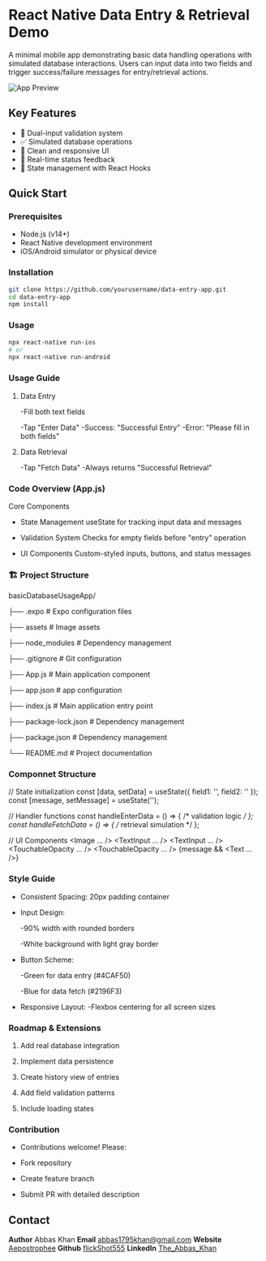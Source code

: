 # React Native Data Entry & Retrieval Demo

A minimal mobile app demonstrating basic data handling operations with simulated database interactions. Users can input data into two fields and trigger success/failure messages for entry/retrieval actions.

![App Preview](https://via.placeholder.com/300x600?text=App+Preview+Placeholder)

## Key Features

- 📝 Dual-input validation system
- ✅ Simulated database operations
- 🎨 Clean and responsive UI
- 📲 Real-time status feedback
- 🔄 State management with React Hooks

## Quick Start

### Prerequisites
- Node.js (v14+)
- React Native development environment
- iOS/Android simulator or physical device

### Installation
```bash
git clone https://github.com/yourusername/data-entry-app.git
cd data-entry-app
npm install
```

### Usage
```bash
npx react-native run-ios
# or
npx react-native run-android
```
### Usage Guide
1. Data Entry

    -Fill both text fields

    -Tap "Enter Data"
    -Success: "Successful Entry"
    -Error: "Please fill in both fields"

2. Data Retrieval

    -Tap "Fetch Data"
    -Always returns "Successful Retrieval"

### Code Overview (App.js)
Core Components
- State Management
useState for tracking input data and messages

- Validation System
Checks for empty fields before "entry" operation

- UI Components
Custom-styled inputs, buttons, and status messages

### 🏗️ Project Structure

basicDatabaseUsageApp/

├── .expo                 # Expo configuration files

├── assets                # Image assets

├── node_modules          # Dependency management

├── .gitignore            # Git configuration

├── App.js                # Main application component

├── app.json              # app configuration

├── index.js              # Main application entry point

├── package-lock.json     # Dependency management

├── package.json          # Dependency management

└── README.md             # Project documentation

### Componnet Structure

// State initialization
const [data, setData] = useState({ field1: '', field2: '' });
const [message, setMessage] = useState('');

// Handler functions
const handleEnterData = () => { /* validation logic */ };
const handleFetchData = () => { /* retrieval simulation */ };

// UI Components
<View style={styles.container}>
  <Image ... />
  <TextInput ... />
  <TextInput ... />
  <TouchableOpacity ... />
  <TouchableOpacity ... />
  {message && <Text ... />}
</View>

### Style Guide
- Consistent Spacing: 20px padding container

- Input Design:

    -90% width with rounded borders

    -White background with light gray border

- Button Scheme:

    -Green for data entry (#4CAF50)

    -Blue for data fetch (#2196F3)

- Responsive Layout:
    -Flexbox centering for all screen sizes

### Roadmap & Extensions
1. Add real database integration

2. Implement data persistence

3. Create history view of entries

4. Add field validation patterns

5. Include loading states

### Contribution
- Contributions welcome! Please:

- Fork repository

- Create feature branch

- Submit PR with detailed description

## Contact

**Author** Abbas Khan
**Email** [abbas1795khan@gmail.com](mailto:abbas1795khan@gmail.com)
**Website** [Aepostrophee](https://www.aepostrophee.kesug.com)
**Github** [flickShot555](https://github.com/flickShot555/)
**LinkedIn** [The_Abbas_Khan](linkedin.com/in/abbaskhan)